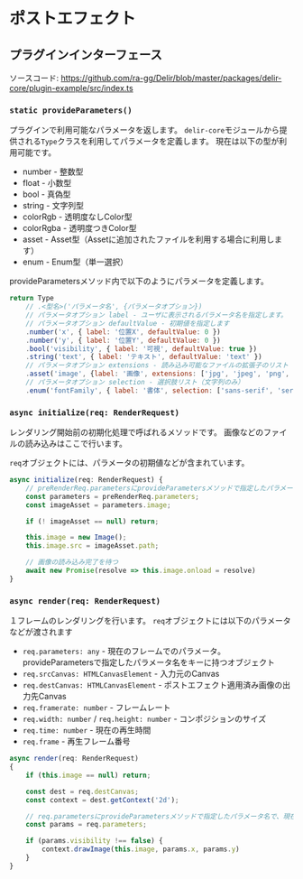 # ポストエフェクト

## プラグインインターフェース
ソースコード: https://github.com/ra-gg/Delir/blob/master/packages/delir-core/plugin-example/src/index.ts

### `static provideParameters()`
プラグインで利用可能なパラメータを返します。
`delir-core`モジュールから提供される`Type`クラスを利用してパラメータを定義します。
現在は以下の型が利用可能です。

- number - 整数型
- float - 小数型
- bool - 真偽型
- string - 文字列型
- colorRgb - 透明度なしColor型
- colorRgba - 透明度つきColor型
- asset - Asset型（Assetに追加されたファイルを利用する場合に利用します）
- enum - Enum型（単一選択）

provideParametersメソッド内で以下のようにパラメータを定義します。

```javascript
return Type
    // .<型名>('パラメータ名', {パラメータオプション})
    // パラメータオプション label - ユーザに表示されるパラメータ名を指定します。
    // パラメータオプション defaultValue - 初期値を指定します
    .number('x', { label: '位置X', defaultValue: 0 })
    .number('y', { label: '位置Y', defaultValue: 0 })
    .bool('visibility', { label: '可視', defaultValue: true })
    .string('text', { label: 'テキスト', defaultValue: 'text' })
    // パラメータオプション extensions - 読み込み可能なファイルの拡張子のリスト
    .asset('image', {label: '画像', extensions: ['jpg', 'jpeg', 'png', 'gif'] })
    // パラメータオプション selection - 選択肢リスト（文字列のみ）
    .enum('fontFamily', { label: '書体', selection: ['sans-serif', 'serif'], defaultValue: 'serif' })
```

### `async initialize(req: RenderRequest)`
レンダリング開始前の初期化処理で呼ばれるメソッドです。
画像などのファイルの読み込みはここで行います。

`req`オブジェクトには、パラメータの初期値などが含まれています。

```javascript
async initialize(req: RenderRequest) {
    // preRenderReq.parametersにprovideParametersメソッドで指定したパラメータ名で初期値が渡されます
    const parameters = preRenderReq.parameters;
    const imageAsset = parameters.image;

    if (! imageAsset == null) return;

    this.image = new Image();
    this.image.src = imageAsset.path;

    // 画像の読み込み完了を待つ
    await new Promise(resolve => this.image.onload = resolve)
}
```

### `async render(req: RenderRequest)`
１フレームのレンダリングを行います。
`req`オブジェクトには以下のパラメータなどが渡されます

- `req.parameters: any` - 現在のフレームでのパラメータ。provideParametersで指定したパラメータ名をキーに持つオブジェクト
- `req.srcCanvas: HTMLCanvasElement` - 入力元のCanvas
- `req.destCanvas: HTMLCanvasElement` - ポストエフェクト適用済み画像の出力先Canvas
- `req.framerate: number` - フレームレート
- `req.width: number` / `req.height: number` - コンポジションのサイズ
- `req.time: number` - 現在の再生時間
- `req.frame` - 再生フレーム番号

```javascript
async render(req: RenderRequest)
{
    if (this.image == null) return;

    const dest = req.destCanvas;
    const context = dest.getContext('2d');

    // req.parametersにprovideParametersメソッドで指定したパラメータ名で、現在のフレームでの値が渡されます
    const params = req.parameters;

    if (params.visibility !== false) {
        context.drawImage(this.image, params.x, params.y)
    }
}
```
